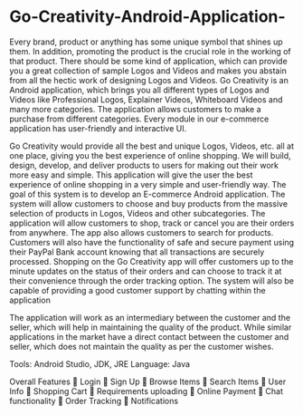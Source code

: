 # Go-Creativity-Android-Application-

Every brand, product or anything has some unique symbol that shines up them. In addition, promoting the product is the crucial role in the working of that product. There should be some kind of application, which can provide you a great collection of sample Logos and Videos and makes you abstain from all the hectic work of designing Logos and Videos.
Go Creativity is an Android application, which brings you all different types of Logos and Videos like Professional Logos, Explainer Videos, Whiteboard Videos and many more categories. The application allows customers to make a purchase from different categories. Every module in our e-commerce application has user-friendly and interactive UI.

Go Creativity would provide all the best and unique Logos, Videos, etc. all at one place, giving you the best experience of online shopping. We will build, design, develop, and deliver products to users for making out their work more easy and simple. This application will give the user the best experience of online shopping in a very simple and user-friendly way.
The goal of this system is to develop an E-commerce Android application. The system will allow customers to choose and buy products from the massive selection of products in Logos, Videos and other subcategories. The application will allow customers to shop, track or cancel you are their orders from anywhere. The app also allows customers to search for products. Customers will also have the functionality of safe and secure payment using their PayPal Bank account knowing that all transactions are securely processed. 
Shopping on the Go Creativity app will offer customers up to the minute updates on the status of their orders and can choose to track it at their convenience through the order tracking option. 
The system will also be capable of providing a good customer support by chatting within the application

The application will work as an intermediary between the customer and the seller, which will help in maintaining the quality of the product. While similar applications in the market have a direct contact between the customer and seller, which does not maintain the quality as per the customer wishes.

Tools: Android Studio, JDK, JRE
Language: Java

Overall Features
 Login
 Sign Up
 Browse Items
 Search Items
 User Info
 Shopping Cart
 Requirements uploading
 Online Payment
 Chat functionality
 Order Tracking
 Notifications
